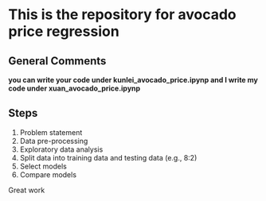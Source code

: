 # This is the repository for avocado price regression
## General Comments
**you can write your code under kunlei_avocado_price.ipynp and I write my code under xuan_avocado_price.ipynp**    
## Steps
1. Problem statement
2. Data pre-processing
3. Exploratory data analysis
4. Split data into training data and testing data (e.g., 8:2)
5. Select models
6. Compare models  



Great work 
